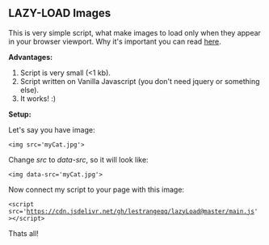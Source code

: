 ## LAZY-LOAD Images

This is very simple script, what make images to load only when they appear in your browser viewport. Why it's important you can read <a href='https://web.dev/browser-level-image-lazy-loading/'>here</a>.

<b>Advantages:</b>

1. Script is very small (<1 kb).
2. Script written on Vanilla Javascript (you don't need jquery or something else).
3. It works! :)

<b>Setup:</b>

Let's say you have image:

<code>&lt;img src='myCat.jpg'&gt;</code>

Change <i>src</i> to <i>data-src</i>, so it will look like:

<code>&lt;img data-src='myCat.jpg'&gt;</code>

Now connect my script to your page with this image:

<code>&lt;script src='https://cdn.jsdelivr.net/gh/lestrangeqq/lazyLoad@master/main.js' &gt;&lt;/script&gt;</code>

Thats all!